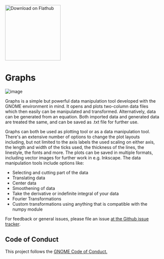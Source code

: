 <a href='https://flathub.org/apps/details/se.sjoerd.Graphs'><img width='180' alt='Download on Flathub' src='https://flathub.org/assets/badges/flathub-badge-en.svg'/></a>

# Graphs

![image](https://user-images.githubusercontent.com/68477016/215410374-6ec4558b-6a2d-4ca9-9941-80058d853f13.png)


Graphs is a simple but powerful data manipulation tool developed with the GNOME environment in mind. It opens and plots two-column data files which then easily can be manipulated and transformed. Alternatively, data can be generated from an equation. Both imported data and generated data are treated the same, and can be saved as .txt file for further use.

Graphs can both be used as plotting tool or as a data manipulation tool. There's an extensive number of options to change the plot layouts including, but not limited to the axis labels the used scaling on either axis, the length and width of the ticks used, the thickness of the lines, the linestyle, the fonts and more. The plots can be saved in multiple formats, including vector images for further work in e.g. Inkscape. The data manipulation tools
include options like:
  - Selecting and cutting part of the data
  - Translating data
  - Center data
  - Smoothening of data
  - Take the derivative or indefinite integral of your data
  - Fourier Transformations
  - Custom transformations using anything that is compatible with the numpy module
 
For feedback or general issues, please file an issue [at the Github issue tracker](https://github.com/SjoerdB93/Graphs/issues).

## Code of Conduct
This project follows the [GNOME Code of Conduct.](https://wiki.gnome.org/Foundation/CodeOfConduct)
